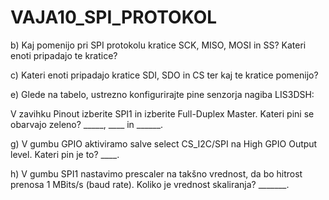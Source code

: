 # VAJA10_SPI_PROTOKOL

b) Kaj pomenijo pri SPI protokolu kratice SCK, MISO, MOSI in SS? Kateri enoti pripadajo te kratice?


c) Kateri enoti pripadajo kratice SDI, SDO in CS ter kaj te kratice pomenijo?

e) Glede na tabelo, ustrezno konfigurirajte pine senzorja nagiba LIS3DSH:

V zavihku Pinout izberite SPI1 in izberite Full-Duplex Master. Kateri pini se obarvajo zeleno? _____, ____
in ______.

g) V gumbu GPIO aktiviramo salve select CS_I2C/SPI na High GPIO Output level. Kateri pin je to? ____.

h) V gumbu SPI1 nastavimo prescaler na takšno vrednost, da bo hitrost prenosa 1 MBits/s (baud rate).
Koliko je vrednost skaliranja? _______.

